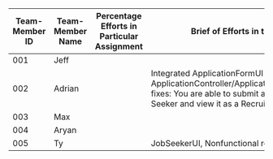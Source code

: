 
| Team-Member ID | Team-Member Name | Percentage Efforts in Particular Assignment | Brief of Efforts in the Tasks Contribution                                                                                                                                                               |
|----------------|------------------|---------------------------------------------|----------------------------------------------------------------------------------------------------------------------------------------------------------------------------------------------------------|
| 001            | Jeff             |                                             |                                                                                                                                                                                                          |
| 002            | Adrian           |                                             | Integrated ApplicationFormUI with JobView, ApplicationController/ApplicationRepository/ApplicationFormUI fixes: You are able to submit a specific application as a Job Seeker and view it as a Recruiter |
| 003            | Max              |                                             |                                                                                                                                                                                                          |
| 004            | Aryan            |                                             |                                                                                                                                                                                                          |
| 005            | Ty               |                                             | JobSeekerUI, Nonfunctional requirements                                                                                                                                                                  
